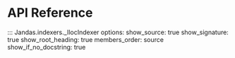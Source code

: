 # API Reference

::: Jandas.indexers._IlocIndexer
    options:
        show_source: true
        show_signature: true
        show_root_heading: true
        members_order: source
        show_if_no_docstring: true